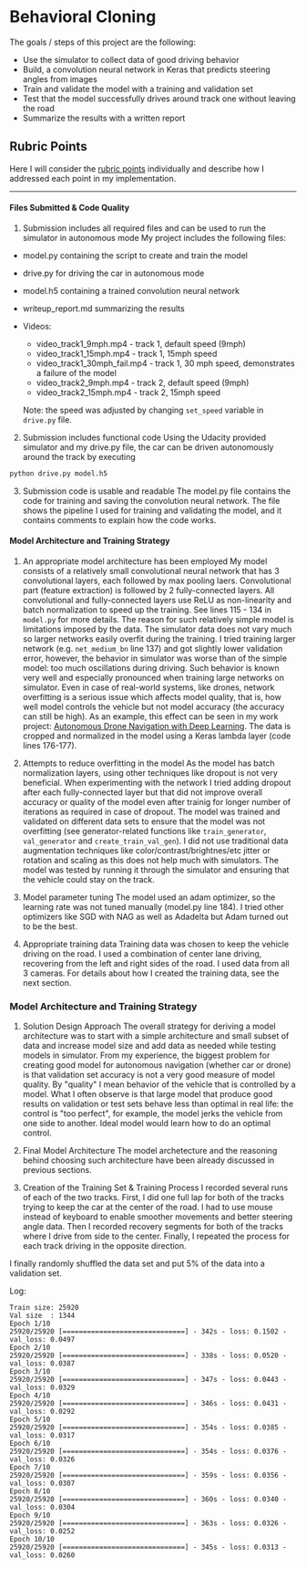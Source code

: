 # Behavioral Cloning

The goals / steps of this project are the following:
* Use the simulator to collect data of good driving behavior
* Build, a convolution neural network in Keras that predicts steering angles from images
* Train and validate the model with a training and validation set
* Test that the model successfully drives around track one without leaving the road
* Summarize the results with a written report

## Rubric Points
Here I will consider the [rubric points](https://review.udacity.com/#!/rubrics/432/view) individually and describe how I addressed each point in my implementation.  

---
#### Files Submitted & Code Quality

1. Submission includes all required files and can be used to run the simulator in autonomous mode
My project includes the following files:
* model.py containing the script to create and train the model
* drive.py for driving the car in autonomous mode
* model.h5 containing a trained convolution neural network 
* writeup_report.md summarizing the results
* Videos:
  * video_track1_9mph.mp4 - track 1, default speed (9mph)
  * video_track1_15mph.mp4 - track 1, 15mph speed
  * video_track1_30mph_fail.mp4 - track 1, 30 mph speed, demonstrates a failure of the model
  * video_track2_9mph.mp4 - track 2, default speed (9mph)
  * video_track2_15mph.mp4 - track 2, 15mph speed

  Note: the speed was adjusted by changing ```set_speed``` variable in ```drive.py``` file.

2. Submission includes functional code
Using the Udacity provided simulator and my drive.py file, the car can be driven autonomously around the track by executing 
```sh
python drive.py model.h5
```

3. Submission code is usable and readable
The model.py file contains the code for training and saving the convolution neural network. The file shows the pipeline I used for training and validating the model, and it contains comments to explain how the code works.

#### Model Architecture and Training Strategy

1. An appropriate model architecture has been employed
My model consists of a relatively small convolutional neural network that has 3 convolutional layers, each followed by max pooling laers. Convolutional part (feature extraction) is followed by 2 fully-connected layers. All convolutional and fully-connected layers use ReLU as non-linearity and batch normalization to speed up the training. See lines 115 - 134 in ```model.py``` for more details.
The reason for such relatively simple model is limitations imposed by the data. The simulator data does not vary much so larger networks easily overfit during the training. I tried training larger network (e.g. ```net_medium_bn``` line 137) and got slightly lower validation error, however, the behavior in simulator was worse than of the simple model: too much oscillations during driving. Such behavior is known very well and especially pronounced when training large networks on simulator. Even in case of real-world systems, like drones, network overfitting is a serious issue which affects model quality, that is, how well model controls the vehicle but not model accuracy (the accuracy can still be high). As an example, this effect can be seen in my work project: [Autonomous Drone Navigation with Deep Learning](https://www.youtube.com/watch?v=voVxIGyeqgo).
The data is cropped and normalized in the model using a Keras lambda layer (code lines 176-177). 

2. Attempts to reduce overfitting in the model
As the model has batch normalization layers, using other techniques like dropout is not very beneficial. When experimenting with the network I tried adding dropout after each fully-connected layer but that did not improve overall accuracy or quality of the model even after trainig for longer number of iterations as required in case of dropout.
The model was trained and validated on different data sets to ensure that the model was not overfitting (see generator-related functions like ```train_generator```, ```val_generator``` and ```create_train_val_gen```). I did not use traditional data augmentation techniques like color/contrast/brightnes/etc jitter or rotation and scaling as this does not help much with simulators.
The model was tested by running it through the simulator and ensuring that the vehicle could stay on the track.

3. Model parameter tuning
The model used an adam optimizer, so the learning rate was not tuned manually (model.py line 184). I tried other optimizers like SGD with NAG as well as Adadelta but Adam turned out to be the best.

4. Appropriate training data
Training data was chosen to keep the vehicle driving on the road. I used a combination of center lane driving, recovering from the left and right sides of the road. I used data from all 3 cameras.
For details about how I created the training data, see the next section. 

### Model Architecture and Training Strategy
1. Solution Design Approach
The overall strategy for deriving a model architecture was to start with a simple architecture and small subset of data and increase model size and add data as needed while testing models in simulator.
From my experience, the biggest problem for creating good model for autonomous navigation (whether car or drone) is that validation set accuracy is not a very good measure of model quality. By "quality" I mean behavior of the vehicle that is controlled by a model. What I often observe is that large model that produce good results on validation or test sets behave less than optimal in real life: the control is "too perfect", for example, the model jerks the vehicle from one side to another. Ideal model would learn how to do an optimal control.

2. Final Model Architecture
The model archetecture and the reasoning behind choosing such architecture have been already discussed in previous sections.

3. Creation of the Training Set & Training Process
I recorded several runs of each of the two tracks. First, I did one full lap for both of the tracks trying to keep the car at the center of the road. I had to use mouse instead of keyboard to enable smoother movements and better steering angle data. Then I recorded recovery segments for both of the tracks where I drive from side to the center. Finally, I repeated the process for each track driving in the opposite direction.

I finally randomly shuffled the data set and put 5% of the data into a validation set. 

Log:
```
Train size: 25920
Val size  : 1344
Epoch 1/10
25920/25920 [==============================] - 342s - loss: 0.1502 - val_loss: 0.0497
Epoch 2/10
25920/25920 [==============================] - 338s - loss: 0.0520 - val_loss: 0.0387
Epoch 3/10
25920/25920 [==============================] - 347s - loss: 0.0443 - val_loss: 0.0329
Epoch 4/10
25920/25920 [==============================] - 346s - loss: 0.0431 - val_loss: 0.0292
Epoch 5/10
25920/25920 [==============================] - 354s - loss: 0.0385 - val_loss: 0.0317
Epoch 6/10
25920/25920 [==============================] - 354s - loss: 0.0376 - val_loss: 0.0326
Epoch 7/10
25920/25920 [==============================] - 359s - loss: 0.0356 - val_loss: 0.0307
Epoch 8/10
25920/25920 [==============================] - 360s - loss: 0.0340 - val_loss: 0.0304
Epoch 9/10
25920/25920 [==============================] - 363s - loss: 0.0326 - val_loss: 0.0252
Epoch 10/10
25920/25920 [==============================] - 345s - loss: 0.0313 - val_loss: 0.0260
```

